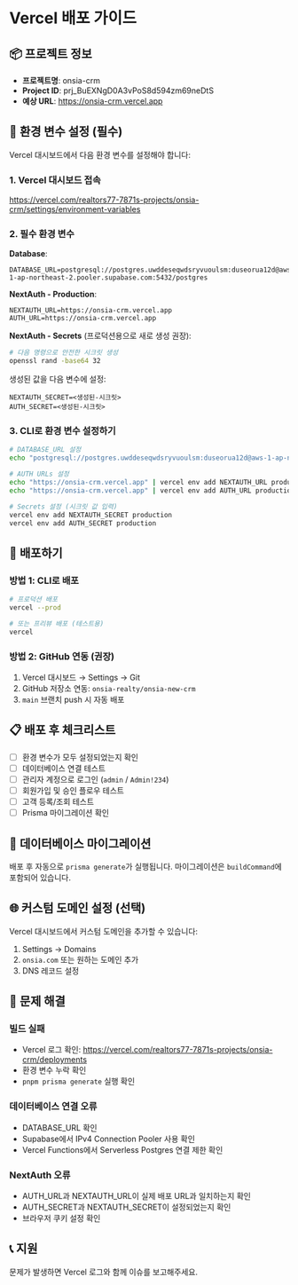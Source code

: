 # Vercel 배포 가이드

## 📦 프로젝트 정보

- **프로젝트명**: onsia-crm
- **Project ID**: prj_BuEXNgD0A3vPoS8d594zm69neDtS
- **예상 URL**: https://onsia-crm.vercel.app

## 🔐 환경 변수 설정 (필수)

Vercel 대시보드에서 다음 환경 변수를 설정해야 합니다:

### 1. Vercel 대시보드 접속
https://vercel.com/realtors77-7871s-projects/onsia-crm/settings/environment-variables

### 2. 필수 환경 변수

**Database**:
```
DATABASE_URL=postgresql://postgres.uwddeseqwdsryvuoulsm:duseorua12d@aws-1-ap-northeast-2.pooler.supabase.com:5432/postgres
```

**NextAuth - Production**:
```
NEXTAUTH_URL=https://onsia-crm.vercel.app
AUTH_URL=https://onsia-crm.vercel.app
```

**NextAuth - Secrets** (프로덕션용으로 새로 생성 권장):
```bash
# 다음 명령으로 안전한 시크릿 생성
openssl rand -base64 32
```

생성된 값을 다음 변수에 설정:
```
NEXTAUTH_SECRET=<생성된-시크릿>
AUTH_SECRET=<생성된-시크릿>
```

### 3. CLI로 환경 변수 설정하기

```bash
# DATABASE_URL 설정
echo "postgresql://postgres.uwddeseqwdsryvuoulsm:duseorua12d@aws-1-ap-northeast-2.pooler.supabase.com:5432/postgres" | vercel env add DATABASE_URL production

# AUTH URLs 설정
echo "https://onsia-crm.vercel.app" | vercel env add NEXTAUTH_URL production
echo "https://onsia-crm.vercel.app" | vercel env add AUTH_URL production

# Secrets 설정 (시크릿 값 입력)
vercel env add NEXTAUTH_SECRET production
vercel env add AUTH_SECRET production
```

## 🚀 배포하기

### 방법 1: CLI로 배포
```bash
# 프로덕션 배포
vercel --prod

# 또는 프리뷰 배포 (테스트용)
vercel
```

### 방법 2: GitHub 연동 (권장)
1. Vercel 대시보드 → Settings → Git
2. GitHub 저장소 연동: `onsia-realty/onsia-new-crm`
3. `main` 브랜치 push 시 자동 배포

## 📋 배포 후 체크리스트

- [ ] 환경 변수가 모두 설정되었는지 확인
- [ ] 데이터베이스 연결 테스트
- [ ] 관리자 계정으로 로그인 (`admin` / `Admin!234`)
- [ ] 회원가입 및 승인 플로우 테스트
- [ ] 고객 등록/조회 테스트
- [ ] Prisma 마이그레이션 확인

## 🔧 데이터베이스 마이그레이션

배포 후 자동으로 `prisma generate`가 실행됩니다.
마이그레이션은 `buildCommand`에 포함되어 있습니다.

## 🌐 커스텀 도메인 설정 (선택)

Vercel 대시보드에서 커스텀 도메인을 추가할 수 있습니다:
1. Settings → Domains
2. `onsia.com` 또는 원하는 도메인 추가
3. DNS 레코드 설정

## 🐛 문제 해결

### 빌드 실패
- Vercel 로그 확인: https://vercel.com/realtors77-7871s-projects/onsia-crm/deployments
- 환경 변수 누락 확인
- `pnpm prisma generate` 실행 확인

### 데이터베이스 연결 오류
- DATABASE_URL 확인
- Supabase에서 IPv4 Connection Pooler 사용 확인
- Vercel Functions에서 Serverless Postgres 연결 제한 확인

### NextAuth 오류
- AUTH_URL과 NEXTAUTH_URL이 실제 배포 URL과 일치하는지 확인
- AUTH_SECRET과 NEXTAUTH_SECRET이 설정되었는지 확인
- 브라우저 쿠키 설정 확인

## 📞 지원

문제가 발생하면 Vercel 로그와 함께 이슈를 보고해주세요.
